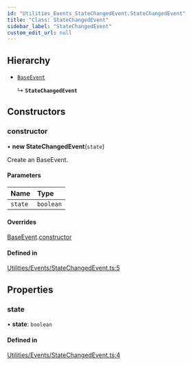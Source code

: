 ```yaml
---
id: "Utilities_Events_StateChangedEvent.StateChangedEvent"
title: "Class: StateChangedEvent"
sidebar_label: "StateChangedEvent"
custom_edit_url: null
---
```




## Hierarchy

- [`BaseEvent`](../Utilities_BaseEvent.BaseEvent)

  ↳ **`StateChangedEvent`**

## Constructors

### constructor

• **new StateChangedEvent**(`state`)

Create an BaseEvent.

#### Parameters

| Name | Type |
| :------ | :------ |
| `state` | `boolean` |

#### Overrides

[BaseEvent](../Utilities_BaseEvent.BaseEvent).[constructor](../Utilities_BaseEvent.BaseEvent#constructor)

#### Defined in

[Utilities/Events/StateChangedEvent.ts:5](https://github.com/ZeaInc/zea-engine/blob/d2f20572/src/Utilities/Events/StateChangedEvent.ts#L5)

## Properties

### state

• **state**: `boolean`

#### Defined in

[Utilities/Events/StateChangedEvent.ts:4](https://github.com/ZeaInc/zea-engine/blob/d2f20572/src/Utilities/Events/StateChangedEvent.ts#L4)

